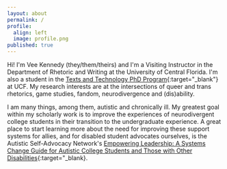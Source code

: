 ```yaml
---
layout: about
permalink: /
profile:
  align: left
  image: profile.png
published: true
---
```


Hi! I'm Vee Kennedy (they/them/theirs) and I'm a Visiting Instructor in the Department of Rhetoric and Writing at the University of Central Florida. I'm also a student in the [Texts and Technology PhD Program](https://cah.ucf.edu/textstech/){:target="_blank"} at UCF. My research interests are at the intersections of queer and trans rhetorics, game studies, fandom, neurodivergence and (dis)ability. 

I am many things, among them, autistic and chronically ill. My greatest goal within my scholarly work is to improve the experiences of neurodivergent college students in their transition to the undergraduate experience. A great place to start learning more about the need for improving these support systems for allies, and for disabled student advocates ourselves, is the Autistic Self-Advocacy Network's [Empowering Leadership: A Systems Change Guide for Autistic College Students and Those with Other Disabilities](https://autisticadvocacy.org/resources/books/empowering-leadership-a-systems-change-guide-for-autistic-college-students-and-those-with-other-disabilities/){:target="_blank}.     


 


